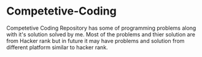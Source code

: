 # Competetive-Coding
Competetive Coding Repository has some of programming problems along with it's solution solved by me.
Most of the problems and thier solution are from Hacker rank but in future it may have problems and solution from different platform similar to hacker rank.
